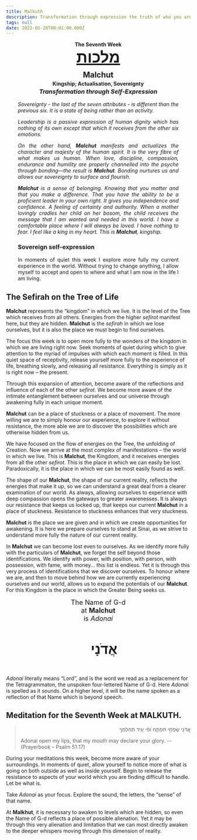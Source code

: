 ```yaml
---
title: Malkuth
description: Transformation through expression the truth of who you are.
tags: null
date: 2022-05-28T00:01:00.000Z
---
```


<div style="text-align: center; font-weight: bold"> 
<p style="margin-bottom: 0">The Seventh Week </p>
<h1 style="font-size: 300%; text-decoration: underline; margin-top: 0; margin-bottom: 0">מלכות</h1>
<h2 style="margin-top: .5em; margin-bottom: 0">Malchut</h2>
<p style="margin-top: .2em; margin-bottom: 0">Kingship; Actualisation, Sovereignty</p >
<h3 style="font-style: italic; margin-top: .2em">Transformation through Self-Expression</h3>
</div>
<div style="margin-left: 2rem; margin-right: 2rem;text-align: justify">
<div style="font-style: italic">

Sovereignty - the last of the seven attributes - is different than the previous six. It is a state of being rather than an activity.

Leadership is a passive expression of human dignity which has nothing of its own except that which it receives from the other six emotions.

On the other hand, **Malchut** manifests and actualizes the character and majesty of the human spirit. It is the very fibre of what makes us human. When love, discipline, compassion, endurance and humility are properly channelled into the psyche through bonding&mdash;the result is **Malchut**. Bonding nurtures us and allows our sovereignty to surface and flourish.

**Malchut** is a sense of belonging. Knowing that you matter and that you make a difference. That you have the ability to be a proficient leader in your own right. It gives you independence and confidence. A feeling of certainty and authority. When a mother lovingly cradles her child on her bosom, the child receives the message that I am wanted and needed in this world. I have a comfortable place where I will always be loved. I have nothing to fear. I feel like a king in my heart. This is **Malchut**, kingship.

</div>

<h3>Sovereign self-expression</h3>

In moments of quiet this week I explore more fully my current experience in the world. Without trying to change anything, I allow myself to accept and open to where and what I am now in the life I am living.

</div>
</div>

## The Sefirah on the Tree of Life

**Malchut** represents the “kingdom” in which we live. It is the level of the Tree which receives from all others. Energies from the higher _sefirot_ manifest here, but they are hidden. **Malchut** is the _sefirah_ in which we lose ourselves, but it is also the place we must begin to find ourselves.

The focus this week is to open more fully to the wonders of the kingdom in which we are living right now. Seek moments of quiet during which to give attention to the myriad of impulses with which each moment is filled. In this quiet space of receptivity, release yourself more fully to the experience of life, breathing slowly, and releasing all resistance. Everything is simply as it is right now – the present.

Through this expansion of attention, become aware of the reflections and influence of each of the other _sefirot_. We become more aware of the intimate entanglement between ourselves and our universe through awakening fully in each unique moment.

**Malchut** can be a place of stuckness or a place of movement. The more willing we are to simply honour our experience, to explore it without resistance, the more able we are to discover the possibilities which are otherwise hidden from us.

We have focused on the flow of energies on the Tree, the unfolding of Creation. Now we arrive at the most complex of manifestations – the world in which we live. This is **Malchut**, the Kingdom, and it receives energies from all the other _sefirot_. This is the place in which we can easily be lost. Paradoxically, it is the place in which we can be most easily found as well.

The shape of our **Malchut**, the shape of our current reality, reflects the energies that make it up, so we can understand a great deal from a clearer examination of our world. As always, allowing ourselves to experience with deep compassion opens the gateways to greater awarenesses. It is always our resistance that keeps us locked up, that keeps our current **Malchut** in a place of stuckness. Resistance to stuckness enhances that very stuckness.

**Malchut** is the place we are given and in which we create opportunities for awakening. It is here we prepare ourselves to stand at Sinai, as we strive to understand more fully the nature of our current reality.

In **Malchut** we can become lost even to ourselves. As we identify more fully with the particulars of **Malchut**, we forget the self beyond those identifications. We identify with power, with position, with person, with possession, with fame, with money... this list is endless. Yet it is through this very process of identifications that we discover ourselves. To honour where we are, and then to move behind how we are currently experiencing ourselves and our world, allows us to expand the potentials of our **Malchut**. For this Kingdom is the place in which the Greater Being seeks us.

<div style="text-align: center; font-size: 130%">
The Name of G-d<br />
at <strong>Malchut</strong></br >
is <i>Adonai</i><br />
<h4 style="font-size: 200%">
<span style="padding-left:2rem">אֲדֹנָי</span>
</h4>
</div>

_Adonai_ literally means “Lord”, and is the word we read as a replacement for the Tetragrammaton, the unspoken four-lettered Name of G-d. Here _Adonai_ is spelled as it sounds. On a higher level, it will be the name spoken as a reflection of that Name which is beyond speech.

## Meditation for the Seventh Week at MALKUTH.

<blockquote dir="rtl">
אֲ֭דֹנָי שְׂפָתַ֣י תִּפְתָּ֑ח וּ֝פִ֗י יַגִּ֥יד תְּהִלָּתֶֽךָ
<p dir="ltr">
Adonai open my lips, that my mouth may declare your glory. 
-- (Prayerbook – Psalm 51:17)
<p>
</blockquote>

During your meditations this week, become more aware of your surroundings. In moments of quiet, allow yourself to notice more of what is going on both outside as well as inside yourself. Begin to release the resistance to aspects of your world which you are finding difficult to handle. Let be what is.

Take _Adonai_ as your focus. Explore the sound, the letters, the “sense” of that name.

At **Malkhut**, it is necessary to awaken to levels which are hidden, so even the Name of G-d reflects a place of possible alienation. Yet it may be through this very alienation and limitation that we can most directly awaken to the deeper whispers moving through this dimension of reality.
